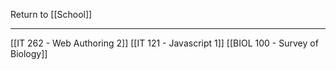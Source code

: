 Return to [[School]]
***
[[IT 262 - Web Authoring 2]]
[[IT 121 - Javascript 1]]
[[BIOL 100 - Survey of Biology]]
